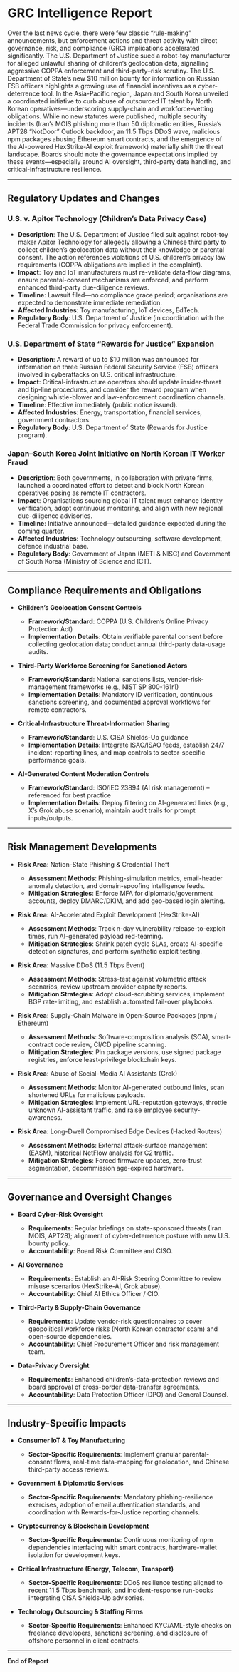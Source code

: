 # GRC Intelligence Report

Over the last news cycle, there were few classic “rule-making” announcements, but enforcement actions and threat activity with direct governance, risk, and compliance (GRC) implications accelerated significantly.  The U.S. Department of Justice sued a robot-toy manufacturer for alleged unlawful sharing of children’s geolocation data, signalling aggressive COPPA enforcement and third-party–risk scrutiny.  The U.S. Department of State’s new $10 million bounty for information on Russian FSB officers highlights a growing use of financial incentives as a cyber-deterrence tool.  In the Asia-Pacific region, Japan and South Korea unveiled a coordinated initiative to curb abuse of outsourced IT talent by North Korean operatives—underscoring supply-chain and workforce-vetting obligations.  While no new statutes were published, multiple security incidents (Iran’s MOIS phishing more than 50 diplomatic entities, Russia’s APT28 “NotDoor” Outlook backdoor, an 11.5 Tbps DDoS wave, malicious npm packages abusing Ethereum smart contracts, and the emergence of the AI-powered HexStrike-AI exploit framework) materially shift the threat landscape.  Boards should note the governance expectations implied by these events—especially around AI oversight, third-party data handling, and critical-infrastructure resilience.

---

## Regulatory Updates and Changes

### U.S. v. Apitor Technology (Children’s Data Privacy Case)
- **Description**: The U.S. Department of Justice filed suit against robot-toy maker Apitor Technology for allegedly allowing a Chinese third party to collect children’s geolocation data without their knowledge or parental consent.  The action references violations of U.S. children’s privacy law requirements (COPPA obligations are implied in the complaint).  
- **Impact**: Toy and IoT manufacturers must re-validate data-flow diagrams, ensure parental-consent mechanisms are enforced, and perform enhanced third-party due-diligence reviews.  
- **Timeline**: Lawsuit filed—no compliance grace period; organisations are expected to demonstrate immediate remediation.  
- **Affected Industries**: Toy manufacturing, IoT devices, EdTech.  
- **Regulatory Body**: U.S. Department of Justice (in coordination with the Federal Trade Commission for privacy enforcement).

### U.S. Department of State “Rewards for Justice” Expansion
- **Description**: A reward of up to $10 million was announced for information on three Russian Federal Security Service (FSB) officers involved in cyberattacks on U.S. critical infrastructure.  
- **Impact**: Critical-infrastructure operators should update insider-threat and tip-line procedures, and consider the reward program when designing whistle-blower and law-enforcement coordination channels.  
- **Timeline**: Effective immediately (public notice issued).  
- **Affected Industries**: Energy, transportation, financial services, government contractors.  
- **Regulatory Body**: U.S. Department of State (Rewards for Justice program).

### Japan–South Korea Joint Initiative on North Korean IT Worker Fraud
- **Description**: Both governments, in collaboration with private firms, launched a coordinated effort to detect and block North Korean operatives posing as remote IT contractors.  
- **Impact**: Organisations sourcing global IT talent must enhance identity verification, adopt continuous monitoring, and align with new regional due-diligence advisories.  
- **Timeline**: Initiative announced—detailed guidance expected during the coming quarter.  
- **Affected Industries**: Technology outsourcing, software development, defence industrial base.  
- **Regulatory Body**: Government of Japan (METI & NISC) and Government of South Korea (Ministry of Science and ICT).

---

## Compliance Requirements and Obligations

- **Children’s Geolocation Consent Controls**  
  - **Framework/Standard**: COPPA (U.S. Children’s Online Privacy Protection Act)  
  - **Implementation Details**: Obtain verifiable parental consent before collecting geolocation data; conduct annual third-party data-usage audits.

- **Third-Party Workforce Screening for Sanctioned Actors**  
  - **Framework/Standard**: National sanctions lists, vendor-risk-management frameworks (e.g., NIST SP 800-161r1)  
  - **Implementation Details**: Mandatory ID verification, continuous sanctions screening, and documented approval workflows for remote contractors.

- **Critical-Infrastructure Threat-Information Sharing**  
  - **Framework/Standard**: U.S. CISA Shields-Up guidance  
  - **Implementation Details**: Integrate ISAC/ISAO feeds, establish 24/7 incident-reporting lines, and map controls to sector-specific performance goals.

- **AI-Generated Content Moderation Controls**  
  - **Framework/Standard**: ISO/IEC 23894 (AI risk management) – referenced for best practice  
  - **Implementation Details**: Deploy filtering on AI-generated links (e.g., X’s Grok abuse scenario), maintain audit trails for prompt inputs/outputs.

---

## Risk Management Developments

- **Risk Area**: Nation-State Phishing & Credential Theft  
  - **Assessment Methods**: Phishing-simulation metrics, email-header anomaly detection, and domain-spoofing intelligence feeds.  
  - **Mitigation Strategies**: Enforce MFA for diplomatic/government accounts, deploy DMARC/DKIM, and add geo-based login alerting.

- **Risk Area**: AI-Accelerated Exploit Development (HexStrike-AI)  
  - **Assessment Methods**: Track n-day vulnerability release-to-exploit times, run AI-generated payload red-teaming.  
  - **Mitigation Strategies**: Shrink patch cycle SLAs, create AI-specific detection signatures, and perform synthetic exploit testing.

- **Risk Area**: Massive DDoS (11.5 Tbps Event)  
  - **Assessment Methods**: Stress-test against volumetric attack scenarios, review upstream provider capacity reports.  
  - **Mitigation Strategies**: Adopt cloud-scrubbing services, implement BGP rate-limiting, and establish automated fail-over playbooks.

- **Risk Area**: Supply-Chain Malware in Open-Source Packages (npm / Ethereum)  
  - **Assessment Methods**: Software-composition analysis (SCA), smart-contract code review, CI/CD pipeline scanning.  
  - **Mitigation Strategies**: Pin package versions, use signed package registries, enforce least-privilege blockchain keys.

- **Risk Area**: Abuse of Social-Media AI Assistants (Grok)  
  - **Assessment Methods**: Monitor AI-generated outbound links, scan shortened URLs for malicious payloads.  
  - **Mitigation Strategies**: Implement URL-reputation gateways, throttle unknown AI-assistant traffic, and raise employee security-awareness.

- **Risk Area**: Long-Dwell Compromised Edge Devices (Hacked Routers)  
  - **Assessment Methods**: External attack-surface management (EASM), historical NetFlow analysis for C2 traffic.  
  - **Mitigation Strategies**: Forced firmware updates, zero-trust segmentation, decommission age-expired hardware.

---

## Governance and Oversight Changes

- **Board Cyber-Risk Oversight**  
  - **Requirements**: Regular briefings on state-sponsored threats (Iran MOIS, APT28); alignment of cyber-deterrence posture with new U.S. bounty policy.  
  - **Accountability**: Board Risk Committee and CISO.

- **AI Governance**  
  - **Requirements**: Establish an AI-Risk Steering Committee to review misuse scenarios (HexStrike-AI, Grok abuse).  
  - **Accountability**: Chief AI Ethics Officer / CIO.

- **Third-Party & Supply-Chain Governance**  
  - **Requirements**: Update vendor-risk questionnaires to cover geopolitical workforce risks (North Korean contractor scam) and open-source dependencies.  
  - **Accountability**: Chief Procurement Officer and risk management team.

- **Data-Privacy Oversight**  
  - **Requirements**: Enhanced children’s-data-protection reviews and board approval of cross-border data-transfer agreements.  
  - **Accountability**: Data Protection Officer (DPO) and General Counsel.

---

## Industry-Specific Impacts

- **Consumer IoT & Toy Manufacturing**  
  - **Sector-Specific Requirements**: Implement granular parental-consent flows, real-time data-mapping for geolocation, and Chinese third-party access reviews.

- **Government & Diplomatic Services**  
  - **Sector-Specific Requirements**: Mandatory phishing-resilience exercises, adoption of email authentication standards, and coordination with Rewards-for-Justice reporting channels.

- **Cryptocurrency & Blockchain Development**  
  - **Sector-Specific Requirements**: Continuous monitoring of npm dependencies interfacing with smart contracts, hardware-wallet isolation for development keys.

- **Critical Infrastructure (Energy, Telecom, Transport)**  
  - **Sector-Specific Requirements**: DDoS resilience testing aligned to recent 11.5 Tbps benchmark, and incident-response run-books integrating CISA Shields-Up advisories.

- **Technology Outsourcing & Staffing Firms**  
  - **Sector-Specific Requirements**: Enhanced KYC/AML-style checks on freelance developers, sanctions screening, and disclosure of offshore personnel in client contracts.

---

**End of Report**